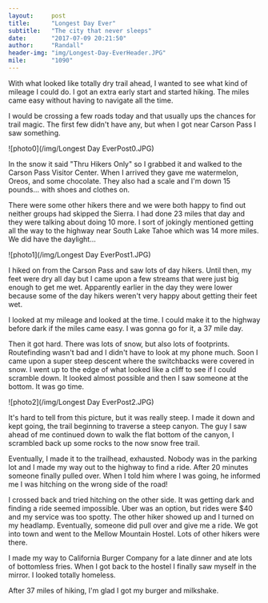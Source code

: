 ```yaml
---
layout:     post
title:      "Longest Day Ever"
subtitle:   "The city that never sleeps"
date:       "2017-07-09 20:21:50"
author:     "Randall"
header-img: "img/Longest-Day-EverHeader.JPG"
mile:       "1090"
---
```

With what looked like totally dry trail ahead, I wanted to see what kind of mileage I could do. I got an extra early start and started hiking. The miles came easy without having to navigate all the time.

I would be crossing a few roads today and that usually ups the chances for trail magic. The first few didn't have any, but when I got near Carson Pass I saw something.

![photo0](/img/Longest Day EverPost0.JPG)

In the snow it said "Thru Hikers Only" so I grabbed it and walked to the Carson Pass Visitor Center. When I arrived they gave me watermelon, Oreos, and some chocolate. They also had a scale and I'm down 15 pounds... with shoes and clothes on. 

There were some other hikers there and we were both happy to find out neither groups had skipped the Sierra. I had done 23 miles that day and they were talking about doing 10 more. I sort of jokingly mentioned getting all the way to the highway near South Lake Tahoe which was 14 more miles. We did have the daylight...

![photo1](/img/Longest Day EverPost1.JPG)

I hiked on from the Carson Pass and saw lots of day hikers. Until then, my feet were dry all day but I came upon a few streams that were just big enough to get me wet. Apparently earlier in the day they were lower because some of the day hikers weren't very happy about getting their feet wet.

I looked at my mileage and looked at the time. I could make it to the highway before dark if the miles came easy. I was gonna go for it, a 37 mile day.

Then it got hard. There was lots of snow, but also lots of footprints. Routefinding wasn't bad and I didn't have to look at my phone much. Soon I came upon a super steep descent where the switchbacks were covered in snow. I went up to the edge of what looked like a cliff to see if I could scramble down. It looked almost possible and then I saw someone at the bottom. It was go time.

![photo2](/img/Longest Day EverPost2.JPG)

It's hard to tell from this picture, but it was really steep. I made it down and kept going, the trail beginning to traverse a steep canyon. The guy I saw ahead of me continued down to walk the flat bottom of the canyon, I scrambled back up some rocks to the now snow free trail.

Eventually, I made it to the trailhead, exhausted. Nobody was in the parking lot and I made my way out to the highway to find a ride. After 20 minutes someone finally pulled over. When I told him where I was going, he informed me I was hitching on the wrong side of the road!

I crossed back and tried hitching on the other side. It was getting dark and finding a ride seemed impossible. Uber was an option, but rides were $40 and my service was too spotty. The other hiker showed up and I turned on my headlamp. Eventually, someone did pull over and give me a ride. We got into town and went to the Mellow Mountain Hostel. Lots of other hikers were there.

I made my way to California Burger Company for a late dinner and ate lots of bottomless fries. When I got back to the hostel I finally saw myself in the mirror. I looked totally homeless.

After 37 miles of hiking, I'm glad I got my burger and milkshake.
